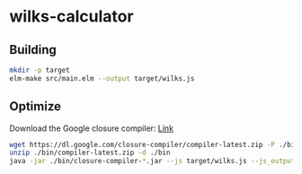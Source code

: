 # wilks-calculator

## Building

```bash
mkdir -p target
elm-make src/main.elm --output target/wilks.js
```

## Optimize
Download the Google closure compiler: [Link](https://dl.google.com/closure-compiler/compiler-latest.zip)

```bash
wget https://dl.google.com/closure-compiler/compiler-latest.zip -P ./bin
unzip ./bin/compiler-latest.zip -d ./bin
java -jar ./bin/closure-compiler-*.jar --js target/wilks.js --js_output_file target/wilks-compiled.js
```
